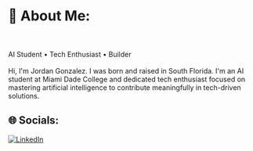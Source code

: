 # 💫 About Me:
 <br><br>AI Student • Tech Enthusiast • Builder<br><br>
 Hi, I'm Jordan Gonzalez. I was born and raised in South Florida. I'm an AI student at Miami Dade College and dedicated tech enthusiast focused on mastering artificial intelligence to contribute meaningfully in tech-driven solutions. 
 

## 🌐 Socials:
[![LinkedIn](https://img.shields.io/badge/LinkedIn-%230077B5.svg?logo=linkedin&logoColor=white)](https://www.linkedin.com/in/jordan-gonzalez-36a117243) 


